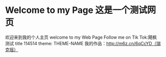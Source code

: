 # Welcome to my Page 这是一个测试网页
欢迎来到我的个人主页
welcome to my Web Page
Follow me on Tik Tok:飓枫
测试
title 114514
theme: THEME-NAME
我的作品：http://m6z.cn/6qCcYD（瑞克摇）
